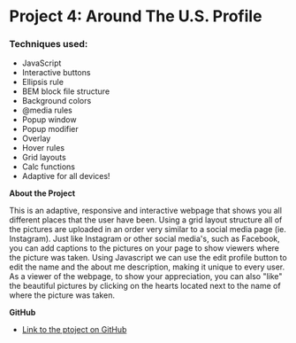 # Project 4: Around The U.S. Profile

### Techniques used:
* JavaScript
* Interactive buttons
* Ellipsis rule
* BEM block file structure
* Background colors
* @media rules
* Popup window
* Popup modifier
* Overlay
* Hover rules
* Grid layouts
* Calc functions
* Adaptive for all devices!

**About the Project**

This is an adaptive, responsive and interactive webpage that shows you all different places that the user have been. Using a grid layout structure all of the pictures are uploaded in an order very similar to a social media page (ie. Instagram). Just like Instagram or other social media's, such as Facebook, you can add captions to the pictures on your page to show viewers where the picture was taken. Using Javascript we can use the edit profile button to edit the name and the about me description, making it unique to every user. As a viewer of the webpage, to show your appreciation, you can also "like" the beautiful pictures by clicking on the hearts located next to the name of where the picture was taken. 

**GitHub**

* [Link to the ptoject on GitHub](https://sjeantaylor5.github.io/web_project_4/)